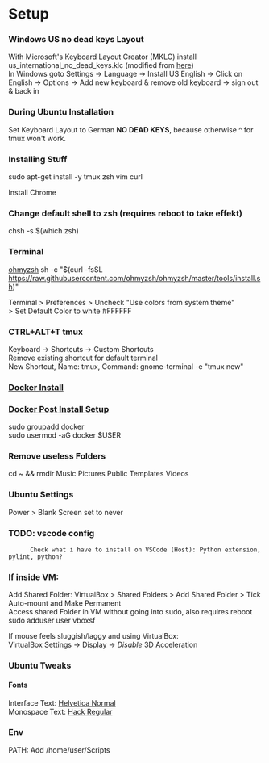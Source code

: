 # Setup

### Windows US no dead keys Layout
With Microsoft's Keyboard Layout Creator (MKLC) install us_international_no_dead_keys.klc  (modified from [here](https://github.com/umanovskis/win-kbd-usint-nodead/))  
In Windows goto Settings -> Language -> Install US English -> Click on English -> Options -> Add new keyboard & remove old keyboard -> sign out & back in

### During Ubuntu Installation
Set Keyboard Layout to German **NO DEAD KEYS**, because otherwise ^ for tmux won't work.

### Installing Stuff
sudo apt-get install -y tmux zsh vim curl

Install Chrome

### Change default shell to zsh  (requires reboot to take effekt)
chsh -s $(which zsh)

### Terminal
[ohmyzsh](https://github.com/ohmyzsh/ohmyzsh)
sh -c "$(curl -fsSL https://raw.githubusercontent.com/ohmyzsh/ohmyzsh/master/tools/install.sh)"

Terminal > Preferences > Uncheck "Use colors from system theme"  
                       > Set Default Color to white #FFFFFF
### CTRL+ALT+T tmux
Keyboard -> Shortcuts -> Custom Shortcuts  
Remove existing shortcut for default terminal  
New Shortcut, Name: tmux, Command: gnome-terminal -e "tmux new"

### [Docker Install](https://docs.docker.com/v17.09/engine/installation/linux/docker-ce/ubuntu/)
### [Docker Post Install Setup](https://docs.docker.com/install/linux/linux-postinstall/)
sudo groupadd docker  
sudo usermod -aG docker $USER

### Remove useless Folders
cd ~ && rmdir Music Pictures Public Templates Videos

### Ubuntu Settings
Power > Blank Screen set to never

### TODO: vscode config
          Check what i have to install on VSCode (Host): Python extension, pylint, python?

### If inside VM:

Add Shared Folder: VirtualBox > Shared Folders > Add Shared Folder > Tick Auto-mount and Make Permanent  
Access shared Folder in VM without going into sudo, also requires reboot  
sudo adduser user vboxsf

If mouse feels sluggish/laggy and using VirtualBox:  
VirtualBox Settings -> Display -> *Disable* 3D Acceleration  

### Ubuntu Tweaks
#### Fonts
Interface Text: [Helvetica Normal](https://www.fontmirror.com/helvetica)  
Monospace Text: [Hack Regular](https://sourcefoundry.org/hack/)

### Env
PATH: Add /home/user/Scripts


